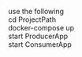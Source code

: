 use the following  <br/>
cd ProjectPath     <br/>
docker-compose up  <br/>
start ProducerApp        <br/>
start ConsumerApp      <br/>
